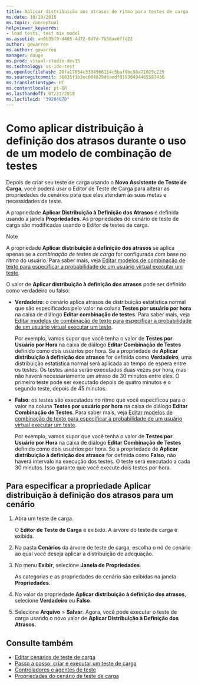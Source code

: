 ```yaml
---
title: Aplicar distribuição aos atrasos de ritmo para testes de carga
ms.date: 10/19/2016
ms.topic: conceptual
helpviewer_keywords:
- load tests, test mix model
ms.assetid: ae8b35f9-d465-4d72-8d7d-7b56ae6ffd22
author: gewarren
ms.author: gewarren
manager: douge
ms.prod: visual-studio-dev15
ms.technology: vs-ide-test
ms.openlocfilehash: 20fa17054c3334566114c5baf9bc98a71025c225
ms.sourcegitcommit: 36835f1b3ec004829d6aedf01938494465587436
ms.translationtype: HT
ms.contentlocale: pt-BR
ms.lasthandoff: 07/23/2018
ms.locfileid: "39204070"
---
```

# <a name="how-to-apply-distribution-to-pacing-delay-for-a-user-pace-test-mix-model"></a>Como aplicar distribuição à definição dos atrasos durante o uso de um modelo de combinação de testes

Depois de criar seu teste de carga usando o **Novo Assistente de Teste de Carga**, você poderá usar o Editor de Teste de Carga para alterar as propriedades de cenários para que eles atendam às suas metas e necessidades de teste.

A propriedade **Aplicar Distribuição à Definição dos Atrasos** é definida usando a janela **Propriedades**. As propriedades do cenário de teste de carga são modificadas usando o Editor de testes de carga.

> [!NOTE]
> A propriedade **Aplicar distribuição à definição dos atrasos** se aplica apenas se a *combinação de testes de carga* for configurada com base no ritmo do usuário. Para saber mais, veja [Editar modelos de combinação de texto para especificar a probabilidade de um usuário virtual executar um teste](../test/edit-test-mix-models-to-specify-the-probability-of-a-virtual-user-running-a-test.md).

O valor de **Aplicar distribuição à definição dos atrasos** pode ser definido como verdadeiro ou falso:

- **Verdadeiro**: o cenário aplica atrasos de distribuição estatística normal que são especificados pelo valor na coluna **Testes por usuário por hora** na caixa de diálogo **Editar combinação de testes**. Para saber mais, veja [Editar modelos de combinação de texto para especificar a probabilidade de um usuário virtual executar um teste](../test/edit-test-mix-models-to-specify-the-probability-of-a-virtual-user-running-a-test.md).

     Por exemplo, vamos supor que você tenha o valor de **Testes por Usuário por Hora** na caixa de diálogo **Editar Combinação de Testes** definido como dois usuários por hora. Se a propriedade de **Aplicar distribuição à definição dos atrasos** for definida como **Verdadeiro**, uma distribuição estatística normal será aplicada ao tempo de espera entre os testes. Os testes ainda serão executados duas vezes por hora, mas não haverá necessariamente um atraso de 30 minutos entre eles. O primeiro teste pode ser executado depois de quatro minutos e o segundo teste, depois de 45 minutos.

- **Falso**: os testes são executados no ritmo que você especificou para o valor na coluna **Testes por usuário por hora** na caixa de diálogo **Editar Combinação de Testes**. Para saber mais, veja [Editar modelos de combinação de texto para especificar a probabilidade de um usuário virtual executar um teste](../test/edit-test-mix-models-to-specify-the-probability-of-a-virtual-user-running-a-test.md).

     Por exemplo, vamos supor que você tenha o valor de **Testes por Usuário por Hora** na caixa de diálogo **Editar Combinação de Testes** definido como dois usuários por hora. Se a propriedade de **Aplicar distribuição à definição dos atrasos** for definida como **Falso**, não haverá intervalo na execução dos testes. O teste será executado a cada 30 minutos. Isso garante que você execute dois testes por hora.

## <a name="to-specify-the-apply-distribution-to-pacing-delay-property-setting-for-a-scenario"></a>Para especificar a propriedade Aplicar distribuição à definição dos atrasos para um cenário

1. Abra um teste de carga.

   O **Editor de Teste de Carga** é exibido. A árvore do teste de carga é exibida.

2. Na pasta **Cenários** da árvore de teste de carga, escolha o nó de cenário ao qual você deseja aplicar a distribuição de adequação.

3. No menu **Exibir**, selecione **Janela de Propriedades**.

   As categorias e as propriedades do cenário são exibidas na janela **Propriedades**.

4. No valor da propriedade **Aplicar distribuição à definição dos atrasos**, selecione **Verdadeiro** ou **Falso**.

5. Selecione **Arquivo** > **Salvar**. Agora, você pode executar o teste de carga usando o novo valor de **Aplicar Distribuição à Definição dos Atrasos**.

## <a name="see-also"></a>Consulte também

- [Editar cenários de teste de carga](../test/edit-load-test-scenarios.md)
- [Passo a passo: criar e executar um teste de carga](../test/walkthrough-create-and-run-a-load-test.md)
- [Controladores e agentes de teste](configure-test-agents-and-controllers-for-load-tests.md)
- [Propriedades do cenário de teste de carga](../test/load-test-scenario-properties.md)
